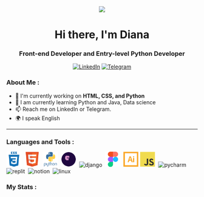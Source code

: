 <div id="header" align="center">
  <img src="https://media.giphy.com/media/v1.Y2lkPTc5MGI3NjExNGZ5aGl1NmZ5N3V2bG5ncTFnM3lzeXFudjZqcW9oY2w3a2pucWRmaiZlcD12MV9pbnRlcm5hbF9naWZfYnlfaWQmY3Q9cw/0hfEgeRNgwhZeK3kPq/giphy.gif" width="120"/>
  <h1>Hi there, I'm  Diana </h1>
  <h3>Front-end Developer and Entry-level Python Developer</h3>
</div>




<div id="socials" align="center">
  <a href="https://www.linkedin.com/in/diana-ustinova-740295219">
    <img src="https://img.shields.io/badge/LinkedIn-blue?style=for-the-badge&logo=linkedin&logoColor=white" alt="LinkedIn"></a>
  
  <a href="https://t.me/dianalitd">
    <img src="https://img.shields.io/badge/Telegram-blue?style=for-the-badge&logo=telegram&logoColor=white" alt="Telegram"></a>
</div>




### About Me :
- 🔭 I'm currently working on **HTML, CSS, and Python**
- 🌱 I am currently learning Python and Java, Data science
- 📫 Reach me on <a href="https://www.linkedin.com/in/diana-ustinova-740295219/" style="text-decoration: none; color: inherit;">LinkedIn</a> or <a href="https://t.me/dianalitd" style="text-decoration: none; color: inherit;">Telegram</a>.
- 🌍 I speak English


  
---



### Languages and Tools :


<div>
  <img src="https://github.com/devicons/devicon/blob/master/icons/css3/css3-plain-wordmark.svg"  title="CSS3" alt="CSS" width="40" height="40"/>&nbsp;
  <img src="https://github.com/devicons/devicon/blob/master/icons/html5/html5-original.svg" title="HTML5" alt="HTML" width="40" height="40"/>&nbsp;
  <img src="https://github.com/devicons/devicon/blob/master/icons/python/python-original-wordmark.svg" title="Python" alt="Python" width="40" height="40"/>&nbsp;
  <img src="https://github.com/devicons/devicon/blob/master/icons/aftereffects/aftereffects-original.svg" title="AfterEffects" alt="JavaScript" width="40" height="40"/>&nbsp;
  <img src="https://cdn.jsdelivr.net/gh/devicons/devicon@latest/icons/django/django-plain.svg" title="django" alt="django" width="40" height="40"/>&nbsp;
  <img src="https://github.com/devicons/devicon/blob/master/icons/figma/figma-original.svg" title="Figma" alt="Figma" width="40" height="40"/>&nbsp;
  <img src="https://github.com/devicons/devicon/blob/master/icons/illustrator/illustrator-line.svg" title="Illustrator" **alt="Illustrator" width="40" height="40"/>
  <img src="https://github.com/devicons/devicon/blob/master/icons/javascript/javascript-original.svg" title="JavaScript" alt="JavaScript" width="40" height="40"/>&nbsp;
  <img src="https://cdn.jsdelivr.net/gh/devicons/devicon@latest/icons/pycharm/pycharm-original.svg" title="pycharm" alt="pycharm" width="40" height="40"/>&nbsp; 
  <img src="https://cdn.jsdelivr.net/gh/devicons/devicon@latest/icons/replit/replit-original-wordmark.svg" title="replit" alt="replit" width="40" height="40"/>&nbsp;
  <img src="https://cdn.jsdelivr.net/gh/devicons/devicon@latest/icons/notion/notion-original.svg" title="notion" alt="notion" width="40" height="40"/>&nbsp;        
  <img src="https://cdn.jsdelivr.net/gh/devicons/devicon@latest/icons/linux/linux-original.svg" title="linux" alt="linux" width="40" height="40"/>&nbsp;        
</div>

                                        



### My Stats :


<div id="stat" align="center">
    <img src="http://github-profile-summary-cards.vercel.app/api/cards/profile-details?username=DianaLit13&theme=github_dark")
" alt=""/>
    <img src="http://github-profile-summary-cards.vercel.app/api/cards/most-commit-language?username=DianaLit13&theme=github_dark" alt=""/>
     <img src="http://github-profile-summary-cards.vercel.app/api/cards/stats?username=DianaLit13&theme=github_dark" alt=""/>
</div>


